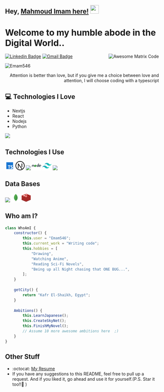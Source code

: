 ## Hey, [Mahmoud Imam here!](https://www.youtube.com/channel/UCietjxpksncMdOUkycv5nqA) <img src="https://media.giphy.com/media/hvRJCLFzcasrR4ia7z/giphy.gif" width="28px" height="28px">

<h1>Welcome to my humble abode in the Digital World..</h1>

<img src = 'https://github.com/Emam546/Emam546/blob/master/images/matrix.gif' alt = 'Awesome Matrix Code' align='right'/>

[![Linkedin Badge](https://img.shields.io/badge/-MahmoudImam-blue?style=flat-square&logo=Linkedin&logoColor=white&link=https://www.linkedin.com/in/mahmoudimamashour/)](https://www.linkedin.com/in/mahmoudimamashour/) [![Gmail Badge](https://img.shields.io/badge/-workemam564@gmail.com-c14438?style=flat-square&logo=Gmail&logoColor=white&link=mailto:workemam564@gmail.com)](mailto:workemam564@gmail.com)

<p align="left"> <img src="https://komarev.com/ghpvc/?username=Emam546" alt="Emam546" /> </p>

<div style="text-align: right">Attention is better than love, but if you give me a choice between love and attention, I will choose coding with a typescript </div>

## :computer: Technologies I Love

-   Nextjs
-   React
-   Nodejs
-   Python

<img src = "https://github-readme-stats.vercel.app/api/top-langs/?username=Emam546&layout=compact">

## Technologies I Use

<img src = 'https://github.com/Emam546/Emam546/blob/master/images/typescript.svg' width='30'/> <img src = 'https://github.com/Emam546/Emam546/blob/master/images/nextjs.svg' width='30'/> <img src = 'https://github.com/Emam546/Emam546/blob/master/images/react.svg' width='30'/> <img src = 'https://github.com/Emam546/Emam546/blob/master/images/node.svg' width='30'/> <img src = 'https://github.com/Emam546/Emam546/blob/master/images/tailwind.svg' width='30'/> <img src = 'https://github.com/Emam546/Emam546/blob/master/images/bootstrap.svg' width='30'/> 

## Data Bases

<img src = 'https://github.com/Emam546/Emam546/blob/master/images/sql.svg' width='30'/> <img src = 'https://github.com/Emam546/Emam546/blob/master/images/mongodb.svg' width='30'/> <img src = 'https://github.com/Emam546/Emam546/blob/master/images/redis.svg' width='30'/> 


## Who am I?

```javascript
class WhoAmI {
    constructor() {
        this.user = "Emam546";
        this.current_work = "Writing code";
        this.hobbies = [
            "Drawing",
            "Watching Anime",
            "Reading Sci-Fi Novels",
            "Being up all Night chasing that ONE BUG...",
        ];
    }

    getCity() {
        return "Kafr El-Shaikh, Egypt";
    }

    Ambitions() {
        this.LearnJapanese();
        this.CreateSkyNet();
        this.FinishMyNovel();
        // Assume 10 more awesome ambitions here  ;)
    }
}
```

## Other Stuff

-   :octocat: [My Resume](https://drive.google.com/file/d/1Nm73z7CcDL7_4zTSjG6qZcG64M2iH9Wx/view?usp=drive_link)
-   If you have any suggestions to this README, feel free to pull up a request. And if you liked it, go ahead and use it for yourself.(P.S. Star it too!!:grimacing: )

<!-- ![Mahmoud's github stats](https://github-readme-stats.vercel.app/api?username=Emam546&show_icons=true&hide=[%22issues%22]) -->
